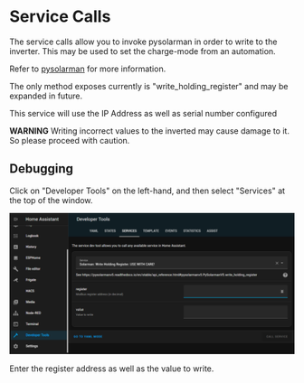 # Service Calls
The service calls allow you to invoke pysolarman in order to write to the inverter. This may be used to set the charge-mode from an automation.


Refer to [pysolarman](https://pysolarmanv5.readthedocs.io/en/stable/api_reference.html) for more information.

The only method exposes currently is "write_holding_register" and may be expanded in future.

This service will use the IP Address as well as serial number configured

**WARNING** Writing incorrect values to the inverted may cause damage to it. So please proceed with caution.

## Debugging
Click on "Developer Tools" on the left-hand, and then select "Services" at the top of the window.

![Services](./services1.png)

Enter the register address as well as the value to write.  




